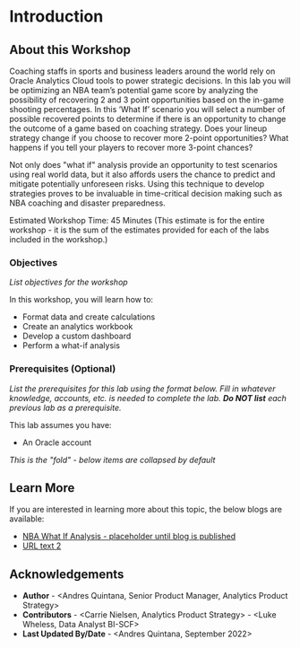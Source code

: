 # Introduction

## About this Workshop

Coaching staffs in sports and business leaders around the world rely on Oracle Analytics Cloud tools to power strategic decisions. In this lab you will be optimizing an NBA team’s potential game score by analyzing the possibility of recovering 2 and 3 point opportunities based on the in-game shooting percentages. In this ‘What If’ scenario you will select a number of possible recovered points to determine if there is an opportunity to change the outcome of a game based on coaching strategy.  Does your lineup strategy change if you choose to recover more 2-point opportunities? What happens if you tell your players to recover more 3-point chances? 

Not only does "what if" analysis provide an opportunity to test scenarios using real world data, but it also affords users the chance to predict and mitigate potentially unforeseen risks. Using this technique to develop strategies proves to be invaluable in time-critical decision making such as NBA coaching and disaster preparedness. 

Estimated Workshop Time: 45 Minutes (This estimate is for the entire workshop - it is the sum of the estimates provided for each of the labs included in the workshop.)

### Objectives

*List objectives for the workshop*

In this workshop, you will learn how to:
* Format data and create calculations
* Create an analytics workbook 
* Develop a custom dashboard
* Perform a what-if analysis 

### Prerequisites (Optional)

*List the prerequisites for this lab using the format below. Fill in whatever knowledge, accounts, etc. is needed to complete the lab. **Do NOT list** each previous lab as a prerequisite.*

This lab assumes you have:
* An Oracle account

*This is the "fold" - below items are collapsed by default*

## Learn More

If you are interested in learning more about this topic, the below blogs are available:

* [NBA What If Analysis - placeholder until blog is published](http://docs.oracle.com)
* [URL text 2](http://docs.oracle.com)

## Acknowledgements
* **Author** - <Andres Quintana, Senior Product Manager, Analytics Product Strategy>
* **Contributors** -  <Carrie Nielsen, Analytics Product Strategy>
                   -  <Luke Wheless, Data Analyst BI-SCF>
* **Last Updated By/Date** - <Andres Quintana, September 2022>
